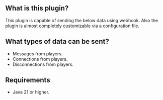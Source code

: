 ## What is this plugin?
This plugin is capable of sending the below data using webhook. Also the plugin is almost completely customizable via a configuration file.
## What types of data can be sent?
- Messages from players.
- Connections from players.
- Disconnections from players.
## Requirements
- Java 21 or higher.
